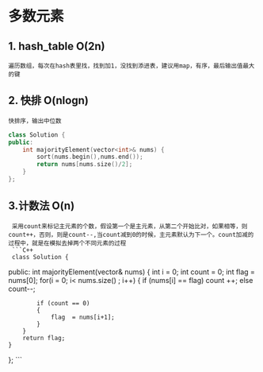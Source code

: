 # 多数元素

## 1. hash_table O(2n)  
    遍历数组，每次在hash表里找，找到加1，没找到添进表，建议用map，有序，最后输出值最大的键  
## 2. 快排 O(nlogn)  
    快排序，输出中位数  
```C++
class Solution {
public:
    int majorityElement(vector<int>& nums) {
        sort(nums.begin(),nums.end());
        return nums[nums.size()/2];
    }
};
```
## 3.计数法 O(n)   
     采用count来标记主元素的个数，假设第一个是主元素，从第二个开始比对，如果相等，则count++，否则，则是count--,当count减到0的时候，主元素默认为下一个。count加减的过程中，就是在模拟去掉两个不同元素的过程
     ```C++
     class Solution {
public:
    int majorityElement(vector<int>& nums) {
        int i = 0;
        int count = 0;
        int flag = nums[0];
        for(i = 0; i< nums.size() ; i++)
        {
            if (nums[i] == flag)
            count ++;
            else
                count--;
            
            if (count == 0)
            {
                flag  = nums[i+1];
            }
        }
        return flag;
    }
};
     ```

